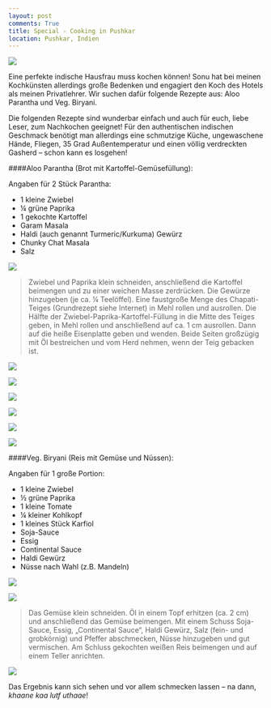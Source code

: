 ```yaml
---
layout: post
comments: True
title: Special - Cooking in Pushkar
location: Pushkar, Indien
---
```

<p>
<a href='http://whataboutas.data.s3.amazonaws.com/images/2015-04-17-special-cooking-in-pushkar/P1050704.JPG' data-lightbox='Post' title='Aloo Parantha und Veg. Biryani'
><img class='img-wide' src='http://whataboutas.data.s3.amazonaws.com/images/2015-04-17-special-cooking-in-pushkar/previews/P1050704.jpg' /></a>
</p>
<p>
Eine perfekte indische Hausfrau muss kochen können! Sonu hat bei meinen Kochkünsten allerdings große Bedenken und engagiert den Koch des Hotels als meinen Privatlehrer. Wir suchen dafür folgende Rezepte aus: Aloo Parantha und Veg. Biryani.
</p>
<!--more-->
<p>
Die folgenden Rezepte sind wunderbar einfach und auch für euch, liebe Leser, zum Nachkochen geeignet! Für den authentischen indischen Geschmack benötigt man allerdings eine schmutzige Küche, ungewaschene Hände, Fliegen, 35 Grad Außentemperatur und einen völlig verdreckten Gasherd – schon kann es losgehen!
</p>

####Aloo Parantha (Brot mit Kartoffel-Gemüsefüllung):
<p>
Angaben für 2 Stück Parantha:
<ul>
<li>1 kleine Zwiebel
<li>¼ grüne Paprika
<li>1 gekochte Kartoffel
<li>Garam Masala
<li>Haldi (auch genannt Turmeric/Kurkuma) Gewürz
<li>Chunky Chat Masala
<li>Salz
</ul>
</p>
<p>
<a href='http://whataboutas.data.s3.amazonaws.com/images/2015-04-17-special-cooking-in-pushkar/P1050655.JPG' data-lightbox='Post' title='Gewürzvorrat, indische Art'
><img class='img-wide' src='http://whataboutas.data.s3.amazonaws.com/images/2015-04-17-special-cooking-in-pushkar/P1050655.JPG' /></a>
</p>

>Zwiebel und Paprika klein schneiden, anschließend die Kartoffel beimengen und zu einer weichen Masse zerdrücken. Die Gewürze hinzugeben (je ca. ¼ Teelöffel). Eine faustgroße Menge des Chapati-Teiges (Grundrezept siehe Internet) in Mehl rollen und ausrollen. Die Hälfte der Zwiebel-Paprika-Kartoffel-Füllung in die Mitte des Teiges geben, in Mehl rollen und anschließend auf ca. 1 cm ausrollen. Dann auf die heiße Eisenplatte geben und wenden. Beide Seiten großzügig mit Öl bestreichen und vom Herd nehmen, wenn der Teig gebacken ist.

<p>
<a href='http://whataboutas.data.s3.amazonaws.com/images/2015-04-17-special-cooking-in-pushkar/P1050656.JPG' data-lightbox='Post' title='Füllung für Aloo Parantha'
><img class='img-wide' src='http://whataboutas.data.s3.amazonaws.com/images/2015-04-17-special-cooking-in-pushkar/P1050656.JPG' /></a>
</p>
<p>
<a href='http://whataboutas.data.s3.amazonaws.com/images/2015-04-17-special-cooking-in-pushkar/P1050679.JPG' data-lightbox='Post' title='Befüllen der Chapati'
><img class='img-wide' src='http://whataboutas.data.s3.amazonaws.com/images/2015-04-17-special-cooking-in-pushkar/P1050679.JPG' /></a>
</p>
<p>
<a href='http://whataboutas.data.s3.amazonaws.com/images/2015-04-17-special-cooking-in-pushkar/P1050681.JPG' data-lightbox='Post' title='Teig einschlagen und flach drücken'
><img class='img-wide' src='http://whataboutas.data.s3.amazonaws.com/images/2015-04-17-special-cooking-in-pushkar/P1050681.JPG' /></a>
</p>
<p>
<a href='http://whataboutas.data.s3.amazonaws.com/images/2015-04-17-special-cooking-in-pushkar/P1050667.JPG' data-lightbox='Post' title='Befüllte Chapati dünn ausrollen...'
><img class='img-wide' src='http://whataboutas.data.s3.amazonaws.com/images/2015-04-17-special-cooking-in-pushkar/P1050667.JPG' /></a>
</p>
<p>
<a href='http://whataboutas.data.s3.amazonaws.com/images/2015-04-17-special-cooking-in-pushkar/P1050674.JPG' data-lightbox='Post' title='...beidseitig mit Öl bestreichen...'
><img class='img-wide' src='http://whataboutas.data.s3.amazonaws.com/images/2015-04-17-special-cooking-in-pushkar/P1050674.JPG' /></a>
</p>
<p>
<a href='http://whataboutas.data.s3.amazonaws.com/images/2015-04-17-special-cooking-in-pushkar/P1050686.JPG' data-lightbox='Post' title='... und wenden bis beide Seiten goldbraun gebacken sind'
><img class='img-wide' src='http://whataboutas.data.s3.amazonaws.com/images/2015-04-17-special-cooking-in-pushkar/P1050686.JPG' /></a>
</p>

####Veg. Biryani (Reis mit Gemüse und Nüssen):
<p>
Angaben für 1 große Portion:
<ul>
<li>1 kleine Zwiebel
<li>½ grüne Paprika
<li>1 kleine Tomate
<li>¼ kleiner Kohlkopf
<li>1 kleines Stück Karfiol
<li>Soja-Sauce
<li>Essig
<li>Continental Sauce
<li>Haldi Gewürz
<li>Nüsse nach Wahl (z.B. Mandeln)
</ul>
</p>
<p>
<a href='http://whataboutas.data.s3.amazonaws.com/images/2015-04-17-special-cooking-in-pushkar/P1050663.JPG' data-lightbox='Post' title='Gemüse schneiden'
><img class='img-wide' src='http://whataboutas.data.s3.amazonaws.com/images/2015-04-17-special-cooking-in-pushkar/P1050663.JPG' /></a>
</p>
<p>
<a href='http://whataboutas.data.s3.amazonaws.com/images/2015-04-17-special-cooking-in-pushkar/P1050692.JPG' data-lightbox='Post' title='Gewürze zum angebratenen Gemüse geben'><img class='img-wide' src='http://whataboutas.data.s3.amazonaws.com/images/2015-04-17-special-cooking-in-pushkar/P1050692.JPG' /></a>
</p>

>Das Gemüse klein schneiden. Öl in einem Topf erhitzen (ca. 2 cm) und anschließend das Gemüse beimengen. Mit einem Schuss Soja-Sauce, Essig, „Continental Sauce“, Haldi Gewürz, Salz (fein- und grobkörnig) und Pfeffer abschmecken, Nüsse hinzugeben und gut vermischen. Am Schluss gekochten weißen Reis beimengen und auf einem Teller anrichten.

<p>
<a href='http://whataboutas.data.s3.amazonaws.com/images/2015-04-17-special-cooking-in-pushkar/P1050704.JPG' data-lightbox='Post' title='Fertiges Gericht, mit Dal und mixed Pickle'
><img class='img-wide' src='http://whataboutas.data.s3.amazonaws.com/images/2015-04-17-special-cooking-in-pushkar/P1050704.JPG' /></a>
</p>
<p>
Das Ergebnis kann sich sehen und vor allem schmecken lassen – na dann, <i>khaane kaa lutf uthaae</i>!
</p>
